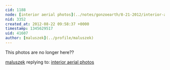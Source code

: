 ```yaml
---
cid: 1188
node: [interior aerial photos](../notes/gonzoearth/8-21-2012/interior-aerial-photos)
nid: 3352
created_at: 2012-08-22 09:58:37 +0000
timestamp: 1345629517
uid: 41607
author: [maluszek](../profile/maluszek)
---
```


This photos are no longer here??

[maluszek](../profile/maluszek) replying to: [interior aerial photos](../notes/gonzoearth/8-21-2012/interior-aerial-photos)

